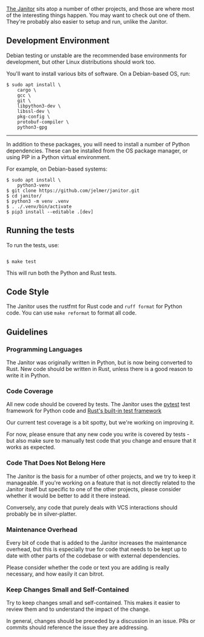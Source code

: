 [The Janitor](https://github.com/jelmer/janitor) sits atop a number of other
projects, and those are where most of the interesting things happen.
You may want to check out one of them.
They're probably also easier to setup and run, unlike the Janitor.

## Development Environment

Debian testing or unstable are the recommended base environments for development,
but other Linux distributions should work too.

You'll want to install various bits of software.
On a Debian-based OS, run:

```console
$ sudo apt install \
    cargo \
    gcc \
    git \
    libpython3-dev \
    libssl-dev \
    pkg-config \
    protobuf-compiler \
    python3-gpg
```

- - -

In addition to these packages, you will need to install a number of
Python dependencies. These can be installed from the OS package manager,
or using PIP in a Python virtual environment.

For example, on Debian-based systems:

```console
$ sudo apt install \
    python3-venv
$ git clone https://github.com/jelmer/janitor.git
$ cd janitor/
$ python3 -m venv .venv
$ . ./.venv/bin/activate
$ pip3 install --editable .[dev]
```

## Running the tests

To run the tests, use:

```console

$ make test
```

This will run both the Python and Rust tests.

## Code Style

The Janitor uses the rustfmt for Rust code and ``ruff format`` for Python code.
You can use ``make reformat`` to format all code.

## Guidelines

### Programming Languages

The Janitor was originally written in Python, but is now being converted to
Rust. New code should be written in Rust, unless there is a good reason to
write it in Python.

### Code Coverage

All new code should be covered by tests. The Janitor uses the
[pytest](https://pytest.org) test framework for Python code and
[Rust's built-in test framework](https://doc.rust-lang.org/book/ch11-01-writing-tests.html)

Our current test coverage is a bit spotty, but we're working on improving it.

For now, please ensure that any new code you write is covered by tests - but also
make sure to manually test code that you change and ensure that it works as expected.

### Code That Does Not Belong Here

The Janitor is the basis for a number of other projects, and we try to keep it
manageable. If you're working on a feature that is not directly related to the
Janitor itself but specific to one of the other projects, please consider
whether it would be better to add it there instead.

Conversely, any code that purely deals with VCS interactions should probably
be in silver-platter.

### Maintenance Overhead

Every bit of code that is added to the Janitor increases the maintenance
overhead, but this is especially true for code that needs to be kept up to date
with other parts of the codebase or with external dependencies.

Please consider whether the code or text you are adding is really
necessary, and how easily it can bitrot.

### Keep Changes Small and Self-Contained

Try to keep changes small and self-contained. This makes it easier to review
them and to understand the impact of the change.

In general, changes should be preceded by a discussion in an issue.
PRs or commits should reference the issue they are addressing.
